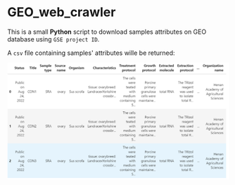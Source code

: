 # GEO_web_crawler

This is a small **Python** script to download samples attributes on GEO database using `GSE project ID`.

A `csv` file containing samples' attributes wille be returned:

![alt text](csv.png)
